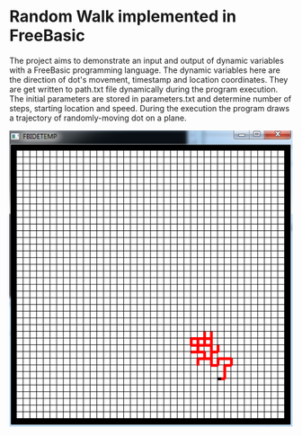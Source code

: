 # Random Walk implemented in FreeBasic

The project aims to demonstrate an input and output of dynamic variables with a FreeBasic programming language. The dynamic variables here are the direction of dot's movement, timestamp and location coordinates.  They are get written to path.txt file dynamically during the program execution. The initial parameters are stored in parameters.txt and determine number of steps, starting location and speed. During the execution the program draws a trajectory of randomly-moving dot on a plane.

![alt text](https://github.com/babushkinvladimir/randomWalkFreeBasic/blob/master/fig1.png)
